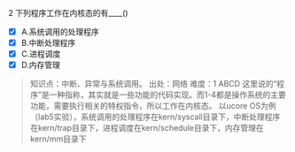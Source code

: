 2
下列程序工作在内核态的有____()
- [x] A.系统调用的处理程序
- [x] B.中断处理程序
- [x] C.进程调度
- [x] D.内存管理

> 知识点：中断、异常与系统调用。
> 出处：网络
> 难度：1
> ABCD 这里说的“程序”是一种指称，其实就是一些功能的代码实现。而1-4都是操作系统的主要功能，需要执行相关的特权指令，所以工作在内核态。 以ucore OS为例（lab5实验），系统调用的处理程序在kern/syscall目录下，中断处理程序在kern/trap目录下，进程调度在kern/schedule目录下，内存管理在kern/mm目录下
